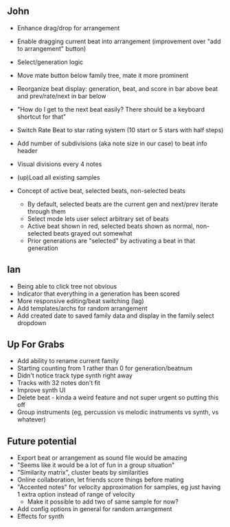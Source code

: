 John
----

* Enhance drag/drop for arrangement
* Enable dragging current beat into arrangement (improvement over "add to arrangement" button)
* Select/generation logic
* Move mate button below family tree, mate it more prominent
* Reorganize beat display: generation, beat, and score in bar above beat and prev/rate/next in bar below
* "How do I get to the next beat easily? There should be a keyboard shortcut for that"
* Switch Rate Beat to star rating system (10 start or 5 stars with half steps)
* Add number of subdivisions (aka note size in our case) to beat info header
* Visual divisions every 4 notes
* (up)Load all existing samples

* Concept of active beat, selected beats, non-selected beats
    * By default, selected beats are the current gen and next/prev iterate through them
    * Select mode lets user select arbitrary set of beats
    * Active beat shown in red, selected beats shown as normal, non-selected beats grayed out somewhat
    * Prior generations are "selected" by activating a beat in that generation


Ian
---

* Being able to click tree not obvious
* Indicator that everything in a generation has been scored
* More responsive editing/beat switching (lag)
* Add templates/archs for random arrangement
* Add created date to saved family data and display in the family select dropdown



Up For Grabs
------------

* Add ability to rename current family
* Starting counting from 1 rather than 0 for generation/beatnum
* Didn't notice track type synth right away
* Tracks with 32 notes don't fit
* Improve synth UI
* Delete beat - kinda a weird feature and not super urgent so putting this off
* Group instruments (eg, percussion vs melodic instruments vs synth, vs whatever)


Future potential
----------------

* Export beat or arrangement as sound file would be amazing
* "Seems like it would be a lot of fun in a group situation"
* "Similarity matrix", cluster beats by similarities
* Online collaboration, let friends score things before mating
* "Accented notes" for velocity approximation for samples, eg just having 1 extra option instead of range of velocity
    * Make it possible to add two of same sample for now?
* Add config options in general for random arrangement
* Effects for synth
